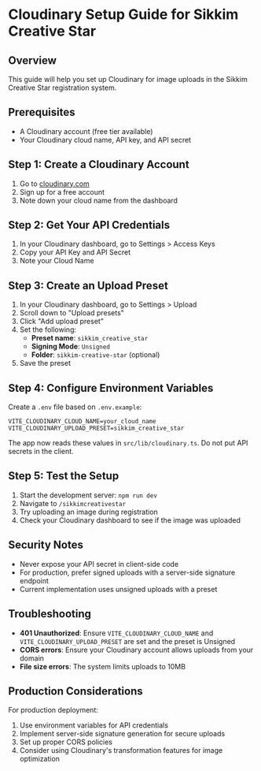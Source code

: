 # Cloudinary Setup Guide for Sikkim Creative Star

## Overview
This guide will help you set up Cloudinary for image uploads in the Sikkim Creative Star registration system.

## Prerequisites
- A Cloudinary account (free tier available)
- Your Cloudinary cloud name, API key, and API secret

## Step 1: Create a Cloudinary Account
1. Go to [cloudinary.com](https://cloudinary.com)
2. Sign up for a free account
3. Note down your cloud name from the dashboard

## Step 2: Get Your API Credentials
1. In your Cloudinary dashboard, go to Settings > Access Keys
2. Copy your API Key and API Secret
3. Note your Cloud Name

## Step 3: Create an Upload Preset
1. In your Cloudinary dashboard, go to Settings > Upload
2. Scroll down to "Upload presets"
3. Click "Add upload preset"
4. Set the following:
   - **Preset name**: `sikkim_creative_star`
   - **Signing Mode**: `Unsigned`
   - **Folder**: `sikkim-creative-star` (optional)
5. Save the preset

## Step 4: Configure Environment Variables
Create a `.env` file based on `.env.example`:

```
VITE_CLOUDINARY_CLOUD_NAME=your_cloud_name
VITE_CLOUDINARY_UPLOAD_PRESET=sikkim_creative_star
```

The app now reads these values in `src/lib/cloudinary.ts`. Do not put API secrets in the client.

## Step 5: Test the Setup
1. Start the development server: `npm run dev`
2. Navigate to `/sikkimcreativestar`
3. Try uploading an image during registration
4. Check your Cloudinary dashboard to see if the image was uploaded

## Security Notes
- Never expose your API secret in client-side code
- For production, prefer signed uploads with a server-side signature endpoint
- Current implementation uses unsigned uploads with a preset

## Troubleshooting
- **401 Unauthorized**: Ensure `VITE_CLOUDINARY_CLOUD_NAME` and `VITE_CLOUDINARY_UPLOAD_PRESET` are set and the preset is Unsigned
- **CORS errors**: Ensure your Cloudinary account allows uploads from your domain
- **File size errors**: The system limits uploads to 10MB

## Production Considerations
For production deployment:
1. Use environment variables for API credentials
2. Implement server-side signature generation for secure uploads
3. Set up proper CORS policies
4. Consider using Cloudinary's transformation features for image optimization